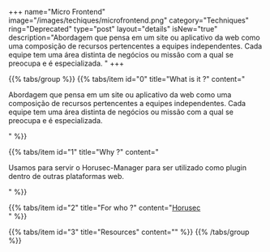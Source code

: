+++
name="Micro Frontend"
image="/images/techiques/microfrontend.png"
category="Techniques"
ring="Deprecated"
type="post"
layout="details"
isNew="true"
description="Abordagem que pensa em um site ou aplicativo da web como uma composição de recursos pertencentes a equipes independentes. Cada equipe tem uma área distinta de negócios ou missão com a qual se preocupa e é especializada. "
+++

{{% tabs/group %}}
  {{% tabs/item id="0" title="What is it ?" content="<p>Abordagem que pensa em um site ou aplicativo da web como uma composição de recursos pertencentes a equipes independentes. Cada equipe tem uma área distinta de negócios ou missão com a qual se preocupa e é especializada.</p>" %}}
  
  {{% tabs/item id="1" title="Why ?" content="<p>Usamos para servir o Horusec-Manager para ser utilizado como plugin dentro de outras plataformas web.</p>" %}}
  
  {{% tabs/item id="2" title="For who ?" content="<a href='https://horusec.io/site/'>Horusec</a><br />" %}}

  {{% tabs/item id="3" title="Resources" content="" %}}
{{% /tabs/group %}}